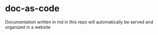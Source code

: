 # doc-as-code
Documentation written in md in this repo will automatically be served and organized in a website
